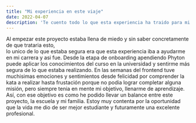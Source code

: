 ```yaml
---
title: "Mi experiencia en este viaje"
date: 2022-04-07
description: 'Te cuento todo lo que esta experiencia ha traido para mi ¡Bienvenido!'
---
```


Al empezar este proyecto estaba llena de miedo y sin saber concretamente de que trataria esto, <br>
lo unico de lo que estaba segura era que esta experiencia iba a ayudarme en mi carrera y asi fue. Desde la etapa de onboarding
apendiendo Phyton puede aplicar los conocimientos del curso en la universidad y sentirme más segura de lo que estaba realizando.
En las semanas del frontend tuve muchisimas emociones  y sentimientos desde felicidad por comprender la kata a realizar hasta frustación 
porque no podia lograr completar alguna misión, pero siempre tenia en mente mi objetivo, llenarme de aprendizaje. Así, con ese objetivo es como he podido llevar un balance
entre este proyecto, la escuela y mi familia. Estoy muy contenta por la oportunidad que la vida me dio de ser mejor estudiante y futuramente una excelente profesional.
